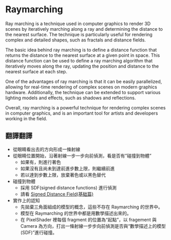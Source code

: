 # Raymarching
Ray marching is a technique used in computer graphics to render 3D scenes by iteratively marching along a ray and determining the distance to the nearest surface. The technique is particularly useful for rendering complex and detailed shapes, such as fractals and distance fields.

The basic idea behind ray marching is to define a distance function that returns the distance to the nearest surface at a given point in space. This distance function can be used to define a ray marching algorithm that iteratively moves along the ray, updating the position and distance to the nearest surface at each step.

One of the advantages of ray marching is that it can be easily parallelized, allowing for real-time rendering of complex scenes on modern graphics hardware. Additionally, the technique can be extended to support various lighting models and effects, such as shadows and reflections.

Overall, ray marching is a powerful technique for rendering complex scenes in computer graphics, and is an important tool for artists and developers working in the field.

## 翻譯翻譯

- 從眼睛看出去的方向形成一條射線
- 從眼睛位置開始，沿著射線一步一步向前偵測，看是否有”碰撞到物體”
    - 如果有，則進行著色
    - 如果沒有且尚未到達前進步數上限，則繼續前進
    - 若以達到步數上限，放棄著色或以黑色替代
- 碰撞到物體
    - 採用 SDF(signed distance functions) 進行偵測
    - 請看 [Signed Distance Field(基础篇)](https://zhuanlan.zhihu.com/p/93901692)
- 實作上的認知
    - 先拋棄三角面組成的模型的概念，這些不存在 Raymarching 的世界中。
    - 模型在 Raymarching 的世界中都是用數學描述出來的。
    - 在 PixelShader 裡每個 fragment 的位置為“起點”，以 fragement 與 Camera 為方向，打出一條射線一步步向前偵測是否與“數學描述上的模型(SDF)”進行碰撞。
